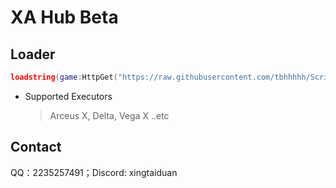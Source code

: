 # XA Hub Beta
## Loader
```lua
loadstring(game:HttpGet("https://raw.githubusercontent.com/tbhhhhh/Script/refs/heads/main/test"))()
```
* Supported Executors
    > Arceus X,
    Delta,
    Vega X
..etc
## Contact
QQ：2235257491；Discord: xingtaiduan
